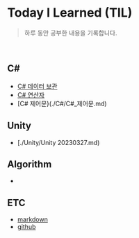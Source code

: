 # Today I Learned (TIL)
> 하루 동안 공부한 내용을 기록합니다.  
<br/>  

## C#  
- [C# 데이터 보관](./C#/C#_데이터_보관.md)  
- [C# 연산자](./C#/C#_연산자.md)
- [C# 제어문}(./C#/C#_제어문.md)
## Unity
- [./Unity/Unity 20230327.md)
## Algorithm
-
## ETC
- [markdown](./ETC/markdown.md)
- [github](./ETC/github.md)
